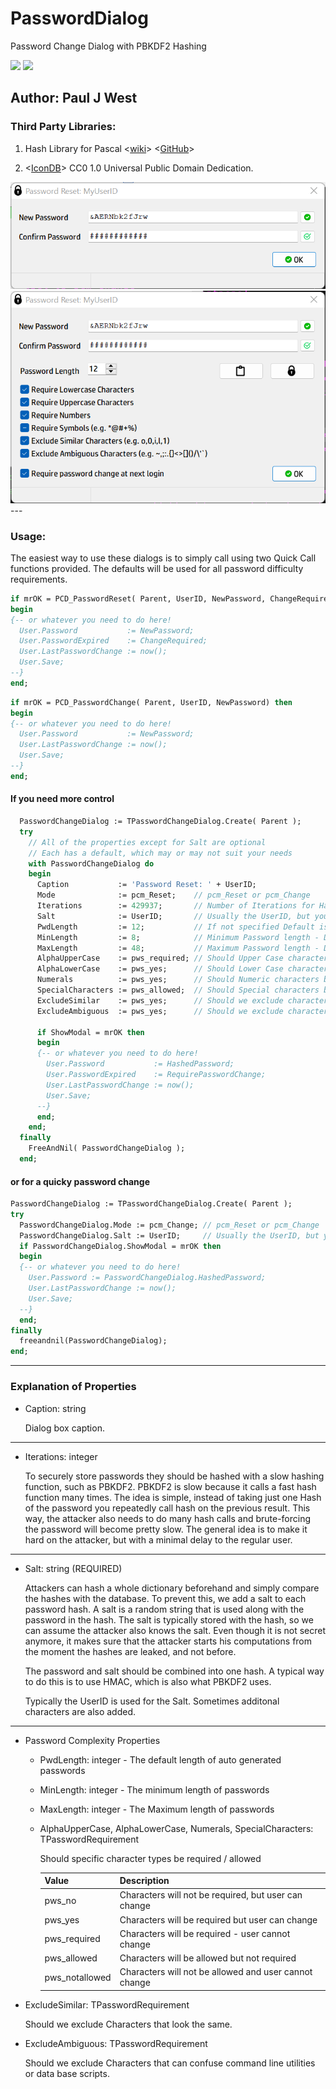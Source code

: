 # PasswordDialog
 Password Change Dialog with PBKDF2 Hashing
 
<img src="https://img.shields.io/badge/Compiler-Free%20Pascal%20%2F%20Lazarus-brightgreen">
 
<img src="https://img.shields.io/badge/License-Modified%20LGPL%20with%20Linking%20exception-brightgreen">

 Author:  Paul J West
---
 
### Third Party Libraries:
 
 1. Hash Library for Pascal 
    <[wiki](https://wiki.freepascal.org/HashLib4Pascal)>
    <[GitHub](https://github.com/Xor-el/HashLib4Pascal)>
 
 2. <[IconDB](https://IconsDB.com)> CC0 1.0 Universal Public Domain Dedication.
 
<img src="./img/changedialog.png">
<img src="./img/resetdialog.png">
---
   
### Usage:

The easiest way to use these dialogs is to simply call using two Quick Call functions provided.
The defaults will be used for all password difficulty requirements.

```Pascal
if mrOK = PCD_PasswordReset( Parent, UserID, NewPassword, ChangeRequired ) then
begin
{-- or whatever you need to do here!
  User.Password           := NewPassword;
  User.PasswordExpired    := ChangeRequired;
  User.LastPasswordChange := now();
  User.Save;
--}
end;
```

```Pascal
if mrOK = PCD_PasswordChange( Parent, UserID, NewPassword) then
begin
{-- or whatever you need to do here!
  User.Password           := NewPassword;
  User.LastPasswordChange := now();
  User.Save;
--}
end;
```

#### If you need more control
   
```Pascal
  PasswordChangeDialog := TPasswordChangeDialog.Create( Parent );
  try
    // All of the properties except for Salt are optional
    // Each has a default, which may or may not suit your needs
    with PasswordChangeDialog do 
    begin
      Caption           := 'Password Reset: ' + UserID;
      Mode              := pcm_Reset;    // pcm_Reset or pcm_Change
      Iterations        := 429937;       // Number of Iterations for Hash Routine
      Salt              := UserID;       // Usually the UserID, but you can get creative...
      PwdLength         := 12;           // If not specified Default is Minimum Length
      MinLength         := 8;            // Minimum Password length - Default 8
      MaxLength         := 48;           // Maximum Password length - Default 64
      AlphaUpperCase    := pws_required; // Should Upper Case characters be Allowed/Required
      AlphaLowerCase    := pws_yes;      // Should Lower Case characters be Allowed/Required
      Numerals          := pws_yes;      // Should Numeric characters be Allowed/Required
      SpecialCharacters := pws_allowed;  // Should Special characters be Allowed/Required
      ExcludeSimilar    := pws_yes;      // Should we exclude characters that look very similar
      ExcludeAmbiguous  := pws_yes;      // Should we exclude characters know to confuse some apps

      if ShowModal = mrOK then 
      begin
      {-- or whatever you need to do here!
        User.Password           := HashedPassword;
        User.PasswordExpired    := RequirePasswordChange;
        User.LastPasswordChange := now();
        User.Save;
      --}
      end;
    end;
  finally
    FreeAndNil( PasswordChangeDialog );
  end;
```
#### or for a quicky password change

```pascal
PasswordChangeDialog := TPasswordChangeDialog.Create( Parent );
try
  PasswordChangeDialog.Mode := pcm_Change; // pcm_Reset or pcm_Change
  PasswordChangeDialog.Salt := UserID;     // Usually the UserID, but you can get creative...
  if PasswordChangeDialog.ShowModal = mrOK then 
  begin
  {-- or whatever you need to do here!
    User.Password := PasswordChangeDialog.HashedPassword;
    User.LastPasswordChange := now();
    User.Save;
  --}
  end;
finally
  freeandnil(PasswordChangeDialog);
end;
```
---

### Explanation of Properties

- Caption: string

   Dialog box caption.
   
---  
- Iterations: integer

   To securely store passwords they should be hashed with a slow hashing function, such as PBKDF2. 
   PBKDF2 is slow because it calls a fast hash function many times.
   The idea is simple, instead of taking just one Hash of the password you repeatedly call hash on the previous result. 
   This way, the attacker also needs to do many hash calls and brute-forcing the password will become pretty slow.
   The general idea is to make it hard on the attacker, but with a minimal delay to the regular user.
   
---
- Salt: string  (REQUIRED)

   Attackers can hash a whole dictionary beforehand and simply compare the hashes with the database. 
   To prevent this, we add a salt to each password hash. 
   A salt is a random string that is used along with the password in the hash. 
   The salt is typically stored with the hash, so we can assume the attacker also knows the salt. 
   Even though it is not secret anymore, it makes sure that the attacker starts his computations from the moment the hashes are leaked, and not before.

   The password and salt should be combined into one hash. A typical way to do this is to use HMAC, which is also what PBKDF2 uses.
   
   Typically the UserID is used for the Salt. Sometimes additonal characters are also added.
---
- Password Complexity Properties

    + PwdLength: integer - The default length of auto generated passwords

    + MinLength: integer -  The minimum length of passwords

    + MaxLength: integer -  The Maximum length of passwords
  
    + AlphaUpperCase, AlphaLowerCase, Numerals, SpecialCharacters: TPasswordRequirement
	
	  Should specific character types be required / allowed
	
      |Value|Description|
	  |-----|-----------|
      |pws_no| Characters will not be required, but user can change|
      |pws_yes| Characters will be required but user can change|
      |pws_required| Characters will be required  - user cannot change|
      |pws_allowed| Characters will be allowed but not required|
      |pws_notallowed| Characters will not be allowed and user cannot change|

- ExcludeSimilar: TPasswordRequirement

  Should we exclude Characters that look the same. 

- ExcludeAmbiguous: TPasswordRequirement

  Should we exclude Characters that can confuse command line utilities or data base scripts.

